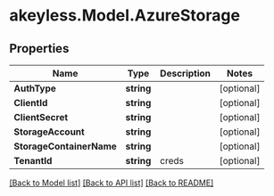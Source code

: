 # akeyless.Model.AzureStorage

## Properties

Name | Type | Description | Notes
------------ | ------------- | ------------- | -------------
**AuthType** | **string** |  | [optional] 
**ClientId** | **string** |  | [optional] 
**ClientSecret** | **string** |  | [optional] 
**StorageAccount** | **string** |  | [optional] 
**StorageContainerName** | **string** |  | [optional] 
**TenantId** | **string** | creds | [optional] 

[[Back to Model list]](../README.md#documentation-for-models) [[Back to API list]](../README.md#documentation-for-api-endpoints) [[Back to README]](../README.md)

